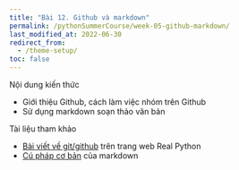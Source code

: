 ```yaml
---
title: "Bài 12. Github và markdown"
permalink: /pythonSummerCourse/week-05-github-markdown/
last_modified_at: 2022-06-30
redirect_from:
  - /theme-setup/
toc: false
---
```


Nội dung kiến thức
- Giới thiệu Github, cách làm việc nhóm trên Github
- Sử dụng markdown soạn thảo văn bản

Tài liệu tham khảo
- [Bài viết về git/github](https://realpython.com/python-git-github-intro/) trên trang web Real Python
- [Cú pháp cơ bản](https://www.markdownguide.org/basic-syntax/) của markdown
